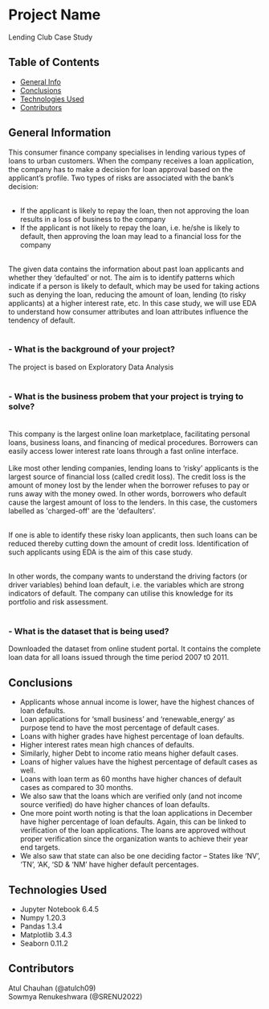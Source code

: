 # Project Name
Lending Club Case Study


## Table of Contents
* [General Info](#general-information)
* [Conclusions](#conclusions)
* [Technologies Used](#technologies-used)
* [Contributors](#contributors)

<!-- You can include any other section that is pertinent to your problem -->

## General Information
This consumer finance company specialises in lending various types of loans to urban customers. When the company receives a loan application, the company has to make a decision for loan approval based on the applicant’s profile. Two types of risks are associated with the bank’s decision:<br><br>

- If the applicant is likely to repay the loan, then not approving the loan results in a loss of business to the company<br>
- If the applicant is not likely to repay the loan, i.e. he/she is likely to default, then approving the loan may lead to a financial loss for the company<br><br>
 
The given data contains the information about past loan applicants and whether they ‘defaulted’ or not. The aim is to identify patterns which indicate if a person is likely to default, which may be used for taking actions such as denying the loan, reducing the amount of loan, lending (to risky applicants) at a higher interest rate, etc.
In this case study, we will use EDA to understand how consumer attributes and loan attributes influence the tendency of default.<br><br>

### - What is the background of your project?<br>
The project is based on Exploratory Data Analysis<br><br>

### - What is the business probem that your project is trying to solve?<br><br>
This company is the largest online loan marketplace, facilitating personal loans, business loans, and financing of medical procedures. Borrowers can easily access lower interest rate loans through a fast online interface.<br><br>Like most other lending companies, lending loans to ‘risky’ applicants is the largest source of financial loss (called credit loss). The credit loss is the amount of money lost by the lender when the borrower refuses to pay or runs away with the money owed. In other words, borrowers who default cause the largest amount of loss to the lenders. In this case, the customers labelled as 'charged-off' are the 'defaulters'.<br><br>

If one is able to identify these risky loan applicants, then such loans can be reduced thereby cutting down the amount of credit loss. Identification of such applicants using EDA is the aim of this case study.<br><br>

In other words, the company wants to understand the driving factors (or driver variables) behind loan default, i.e. the variables which are strong indicators of default. The company can utilise this knowledge for its portfolio and risk assessment.<br><br>

### - What is the dataset that is being used?
Downloaded the dataset from online student portal. It contains the complete loan data for all loans issued through the time period 2007 t0 2011.

<!-- You don't have to answer all the questions - just the ones relevant to your project. -->

## Conclusions
- Applicants whose annual income is lower, have the highest chances of loan defaults.
- Loan applications for  ‘small business’ and ‘renewable_energy’ as purpose tend to have the most       percentage of default cases.
- Loans with higher grades have highest percentage of loan defaults.
- Higher interest rates mean high chances of defaults.
- Similarly, higher Debt to income ratio means higher default cases.
- Loans of higher values have the highest percentage of default cases as well.
- Loans with loan term as 60 months have higher chances of default cases as compared to 30 months.
- We also saw that the loans which are verified only (and not income source verified) do have higher chances of loan defaults.
- One more point worth noting is that the loan applications in December have higher percentage of loan defaults. Again, this can be linked to verification of the loan applications. The loans are approved without proper verification since the organization wants to achieve their year end targets.
- We also saw that state can also be one deciding factor – States like ‘NV’, ‘TN’, ‘AK, ‘SD & ‘NM’ have higher default percentages.


<!-- You don't have to answer all the questions - just the ones relevant to your project. -->


## Technologies Used
- Jupyter Notebook 6.4.5
- Numpy 1.20.3
- Pandas 1.3.4
- Matplotlib 3.4.3
- Seaborn 0.11.2

<!-- As the libraries versions keep on changing, it is recommended to mention the version of library used in this project -->

## Contributors<br>
Atul Chauhan (@atulch09)<br>
Sowmya Renukeshwara (@SRENU2022)


<!-- Optional -->
<!-- ## License -->
<!-- This project is open source and available under the [... License](). -->

<!-- You don't have to include all sections - just the one's relevant to your project -->
